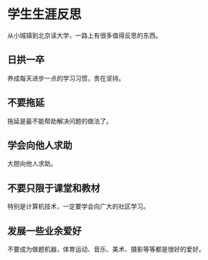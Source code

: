 # 学生生涯反思

从小城镇到北京读大学，一路上有很多值得反思的东西。

## 日拱一卒

养成每天进步一点的学习习惯，贵在坚持。

## 不要拖延

拖延是最不能帮助解决问题的做法了。

## 学会向他人求助

大胆向他人求助。

## 不要只限于课堂和教材

特别是计算机技术，一定要学会向广大的社区学习。

## 发展一些业余爱好

不要成为做题机器，体育运动、音乐、美术、摄影等等都是很好的爱好。
